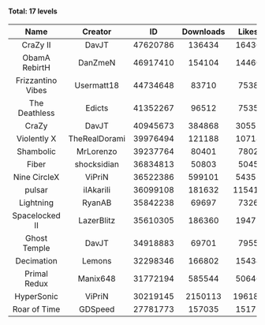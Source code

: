 #### Total: 17 levels

| Name | Creator | ID | Downloads | Likes |
|:---:|:---:|:---:|:---:|:---:|
| CraZy II | DavJT | 47620786 | 136434 | 16436
| ObamA RebirtH | DanZmeN | 46917410 | 154104 | 14460
| Frizzantino Vibes | Usermatt18 | 44734648 | 83710 | 7538
| The Deathless | Edicts | 41352267 | 96512 | 7535
| CraZy | DavJT | 40945673 | 384868 | 30551
| Violently X | TheRealDorami | 39976494 | 121188 | 10718
| Shambolic | MrLorenzo | 39237764 | 80401 | 7802
| Fiber | shocksidian | 36834813 | 50803 | 5045
| Nine CircleX | ViPriN | 36522386 | 599101 | 54351
| pulsar | iIAkariIi | 36099108 | 181632 | 115410
| Lightning | RyanAB | 35842238 | 69697 | 7326
| Spacelocked II | LazerBlitz | 35610305 | 186360 | 19477
| Ghost Temple | DavJT | 34918883 | 69701 | 7955
| Decimation | Lemons | 32298346 | 166802 | 15434
| Primal Redux | Manix648 | 31772194 | 585544 | 50646
| HyperSonic | ViPriN | 30219145 | 2150113 | 196188
| Roar of Time | GDSpeed | 27781773 | 157035 | 15175

